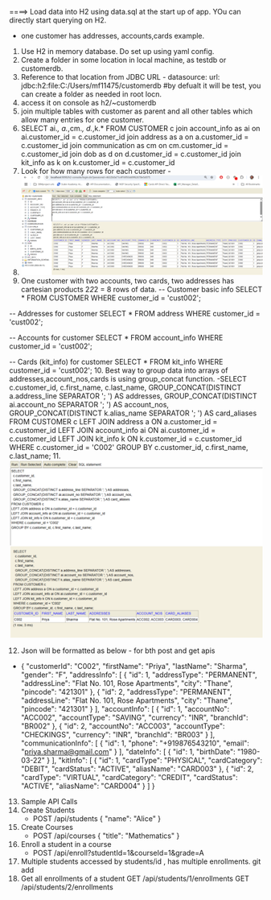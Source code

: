 ====> Load data into H2 using data.sql at the start up of app. YOu can directly start querying on H2. 
- one customer has addresses, accounts,cards example. 
1. Use H2 in memory database. Do set up using yaml config. 
2. Create a folder in some location in local machine, as testdb or customerdb. 
3. Reference to that location from JDBC URL -
   datasource:
   url: jdbc:h2:file:C:/Users/mf11475/customerdb #by defualt it will be test, you can create a folder as needed in root locn.
4. access it on console as h2/~customerdb
5. join multiple tables with customer as parent and all other tables which allow many entries for one customer. 
6. SELECT ai.*, a.*,cm.*, d.*,k.* FROM CUSTOMER c
   join account_info as ai on ai.customer_id = c.customer_id
   join address as a on a.customer_id = c.customer_id
   join communication as cm on cm.customer_id = c.customer_id
   join dob as d  on d.customer_id = c.customer_id
   join kit_info as k on k.customer_id = c.customer_id
7. Look for how many rows for each customer - 
8. ![img.png](img.png)
9. One customer with two accounts, two cards, two addresses has cartesian products 2*2*2 = 8 rows of data.
-- Customer basic info
SELECT * FROM CUSTOMER WHERE customer_id = 'cust002';

-- Addresses for customer
SELECT * FROM address WHERE customer_id = 'cust002';

-- Accounts for customer
SELECT * FROM account_info WHERE customer_id = 'cust002';

-- Cards (kit_info) for customer
SELECT * FROM kit_info WHERE customer_id = 'cust002';
10. Best way to group data into arrays of addresses,account_nos,cards is using group_concat function.
-SELECT
    c.customer_id,
    c.first_name,
    c.last_name,
    GROUP_CONCAT(DISTINCT a.address_line SEPARATOR '; ') AS addresses,
    GROUP_CONCAT(DISTINCT ai.account_no SEPARATOR '; ') AS account_nos,
    GROUP_CONCAT(DISTINCT k.alias_name SEPARATOR '; ') AS card_aliases
    FROM CUSTOMER c
    LEFT JOIN address a ON a.customer_id = c.customer_id
    LEFT JOIN account_info ai ON ai.customer_id = c.customer_id
    LEFT JOIN kit_info k ON k.customer_id = c.customer_id
    WHERE c.customer_id = 'C002'
    GROUP BY c.customer_id, c.first_name, c.last_name;
11. ![img_1.png](img_1.png)

12. Json will be formatted as below - for bth post and get apis
- {
    "customerId": "C002",
    "firstName": "Priya",
    "lastName": "Sharma",
    "gender": "F",
    "addressInfo": [
        {
            "id": 1,
            "addressType": "PERMANENT",
            "addressLine": "Flat No. 101, Rose Apartments",
            "city": "Thane",
            "pincode": "421301"
        },
        {
            "id": 2,
            "addressType": "PERMANENT",
            "addressLine": "Flat No. 101, Rose Apartments",
            "city": "Thane",
            "pincode": "421301"
        }
    ],
    "accountInfo": [
        {
            "id": 1,
            "accountNo": "ACC002",
            "accountType": "SAVING",
            "currency": "INR",
            "branchId": "BR002"
        },
        {
            "id": 2,
            "accountNo": "ACC003",
            "accountType": "CHECKINGS",
            "currency": "INR",
            "branchId": "BR003"
        }
    ],
    "communicationInfo": [
        {
            "id": 1,
            "phone": "+919876543210",
            "email": "priya.sharma@gmail.com"
        }
    ],
    "dateInfo": [
        {
            "id": 1,
            "birthDate": "1980-03-22"
        }
    ],
    "kitInfo": [
        {
            "id": 1,
            "cardType": "PHYSICAL",
            "cardCategory": "DEBIT",
            "cardStatus": "ACTIVE",
            "aliasName": "CARD003"
        },
        {
            "id": 2,
            "cardType": "VIRTUAL",
            "cardCategory": "CREDIT",
            "cardStatus": "ACTIVE",
            "aliasName": "CARD004"
        }
    ]
}
13. Sample API Calls
1. Create Students
   - POST /api/students
   {
   "name": "Alice"
   }
2. Create Courses
   - POST /api/courses
   {
   "title": "Mathematics"
   }
3. Enroll a student in a course
   - POST /api/enroll?studentId=1&courseId=1&grade=A
4. Multiple students accessed by students/id , has multiple enrollments. git add
5. Get all enrollments of a student
   GET /api/students/1/enrollments
   GET /api/students/2/enrollments